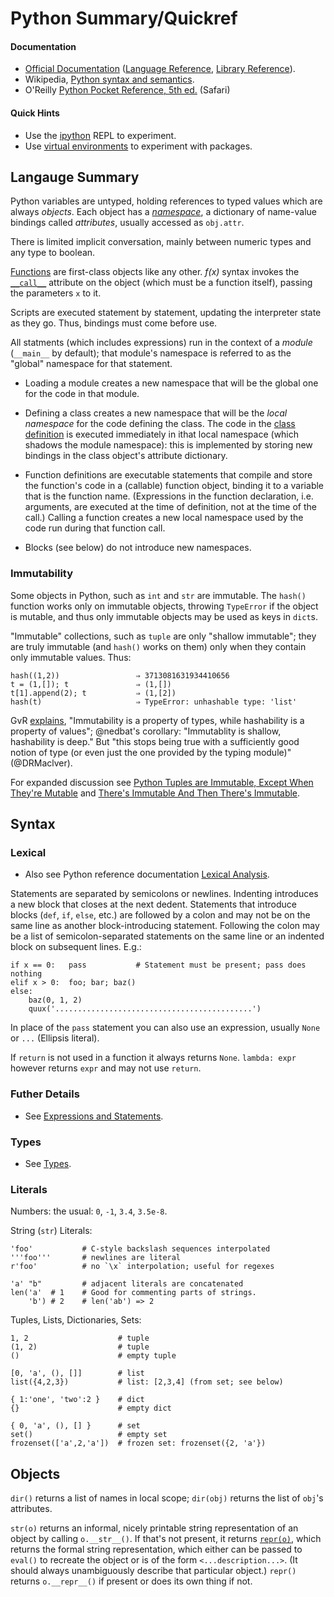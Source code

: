 Python Summary/Quickref
=======================

#### Documentation

* [Official Documentation] ([Language Reference], [Library Reference]).
* Wikipedia, [Python syntax and semantics][wp].
* O'Reilly [Python Pocket Reference, 5th ed.][ppr] (Safari)

#### Quick Hints

* Use the [ipython](ipython.md) REPL to experiment.
* Use [virtual environments](test/virtualenv.md) to experiment with packages.


Langauge Summary
----------------

Python variables are untyped, holding references to typed values which
are always _objects_. Each object has a _[namespace](name-binding.md)_,
a dictionary of name-value bindings called _attributes_, usually
accessed as `obj.attr`.

There is limited implicit conversation, mainly between numeric types
and any type to boolean.

[Functions](functions.md) are first-class objects like any other.
_f(x)_ syntax invokes the [`__call__`] attribute on the object (which
must be a function itself), passing the parameters `x` to it.

Scripts are executed statement by statement, updating the interpreter
state as they go. Thus, bindings must come before use.

All statments (which includes expressions) run in the context of a
_module_ (`__main__` by default); that module's namespace is referred
to as the "global" namespace for that statement.

* Loading a module creates a new namespace that will be the global one
  for the code in that module.

* Defining a class creates a new namespace that will be the _local
  namespace_ for the code defining the class. The code in the [class
  definition](name-binding.md#classes) is executed immediately in
  ithat local namespace (which shadows the module namespace): this is
  implemented by storing new bindings in the class object's attribute
  dictionary.

* Function definitions are executable statements that compile and
  store the function's code in a (callable) function object, binding
  it to a variable that is the function name. (Expressions in the
  function declaration, i.e. arguments, are executed at the time of
  definition, not at the time of the call.) Calling a function creates
  a new local namespace used by the code run during that function
  call.

* Blocks (see below) do not introduce new namespaces.

### Immutability

Some objects in Python, such as `int` and `str` are immutable. The
`hash()` function works only on immutable objects, throwing
`TypeError` if the object is mutable, and thus only immutable objects
may be used as keys in `dict`s.

"Immutable" collections, such as `tuple` are only "shallow immutable";
they are truly immutable (and `hash()` works on them) only when they
contain only immutable values. Thus:

    hash((1,2))                 ⇒ 3713081631934410656
    t = (1,[]); t               ⇒ (1,[])
    t[1].append(2); t           ⇒ (1,[2])
    hash(t)                     ⇒ TypeError: unhashable type: 'list'

GvR [explains][GvRimmut], "Immutability is a property of types, while
hashability is a property of values"; @nedbat's corollary:
"Immutablity is shallow, hashability is deep." But "this stops being
true with a sufficiently good notion of type (or even just the one
provided by the typing module)" (@DRMaclver).

For expanded discussion see [Python Tuples are Immutable, Except When
They're Mutable][inventwith] and [There's Immutable And Then There's
Immutable][jenkins].


Syntax
------

### Lexical

* Also see Python reference documentation [Lexical Analysis][lexical].

Statements are separated by semicolons or newlines. Indenting
introduces a new block that closes at the next dedent. Statements that
introduce blocks (`def`, `if`, `else`, etc.) are followed by a colon
and may not be on the same line as another block-introducing
statement. Following the colon may be a list of semicolon-separated
statements on the same line or an indented block on subsequent lines.
E.g.:

    if x == 0:   pass           # Statement must be present; pass does nothing
    elif x > 0:  foo; bar; baz()
    else:
        baz(0, 1, 2)
        quux('............................................')

In place of the `pass` statement you can also use an expression,
usually `None` or `...` (Ellipsis literal).

If `return` is not used in a function it always returns `None`.
`lambda: expr` however returns `expr` and may not use `return`.

### Futher Details

* See [Expressions and Statements](expressions.md).

### Types

* See [Types](types.md).

### Literals

Numbers: the usual: `0`, `-1`, `3.4`, `3.5e-8`.

String (`str`) Literals:

    'foo'           # C-style backslash sequences interpolated
    '''foo'''       # newlines are literal
    r'foo'          # no `\x` interpolation; useful for regexes

    'a' "b"         # adjacent literals are concatenated
    len('a'  # 1    # Good for commenting parts of strings.
        'b') # 2    # len('ab') => 2

Tuples, Lists, Dictionaries, Sets:

    1, 2                    # tuple
    (1, 2)                  # tuple
    ()                      # empty tuple

    [0, 'a', (), []]        # list
    list({4,2,3})           # list: [2,3,4] (from set; see below)

    { 1:'one', 'two':2 }    # dict
    {}                      # empty dict

    { 0, 'a', (), [] }      # set
    set()                   # empty set
    frozenset(['a',2,'a'])  # frozen set: frozenset({2, 'a'})


Objects
-------

`dir()` returns a list of names in local scope; `dir(obj)` returns the
list of `obj`'s attributes.

`str(o)` returns an informal, nicely printable string representation
of an object by calling `o.__str__()`. If that's not present, it
returns [`repr(o)`], which returns the formal string representation,
which either can be passed to `eval()` to recreate the object or is of
the form `<...description...>`. (It should always unambiguously
describe that particular object.) `repr()` returns `o.__repr__()` if
present or does its own thing if not.



[CPython]: https://en.wikipedia.org/wiki/CPython
[GvRimmut]: https://twitter.com/nedbat/status/960849071157268480
[`__call__`]: https://docs.python.org/3/reference/datamodel.html#object.__call__
[`repr(o)`]: https://docs.python.org/3/reference/datamodel.html#object.__repr__
[inventwith]: https://inventwithpython.com/blog/2018/02/05/python-tuples-are-immutable-except-when-theyre-mutable/
[jenkins]: http://blog.jenkster.com/2017/01/theres-immutable-and-then-theres-immutable.html
[lambda]: https://docs.python.org/3/reference/expressions.html#lambda
[language reference]: https://docs.python.org/3/reference/
[legacy]: https://wiki.python.org/moin/Python2orPython3
[lexical]: https://docs.python.org/3/reference/lexical_analysis.html
[library reference]: https://docs.python.org/3/library/index.html
[official documentation]: <https://docs.python.org/3/>
[ppr]: https://www.safaribooksonline.com/library/view/python-pocket-reference/9781449357009/ch01.html
[wp]: https://en.wikipedia.org/wiki/Python_syntax_and_semantics
